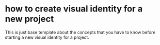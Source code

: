 # how to create visual identity for a new project

This is just base template about the concepts that you have to know before starting a new visual identity for a project.